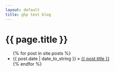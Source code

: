 ```yaml
---
layout: default
title: ghp test blog
---
```


<h1>{{ page.title }}</h1>
<ul class="posts">
	{% for post in site.posts %}
	<li><span>{{ post.date | date_to_string }}</span> » <a href="{{ post.relative_url }}" title="{{ post.title }}">{{ post.title }}</a></li>
	{% endfor %}
</ul>
